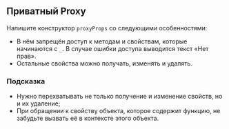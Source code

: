 ## Приватный Proxy ##
Напишите конструктор `proxyProps` со следующими особенностями:

* В нём запрещён доступ к методам и свойствам, которые начинаются с `_`. В случае ошибки доступа выводится текст «Нет прав».
* Остальные свойства можно получать, изменять и удалять.

### Подсказка ###
* Нужно перехватывать не только получение и изменение свойств, но и их удаление;
* При обращении к свойству объекта, которое содержит функцию, не забудьте вызвать её в контексте этого объекта.